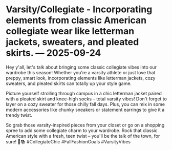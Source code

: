# Varsity/Collegiate - Incorporating elements from classic American collegiate wear like letterman jackets, sweaters, and pleated skirts. — 2025-09-24

Hey y'all, let's talk about bringing some classic collegiate vibes into our wardrobe this season! Whether you're a varsity athlete or just love that preppy, smart look, incorporating elements like letterman jackets, cozy sweaters, and pleated skirts can totally up your style game.

Picture yourself strolling through campus in a chic letterman jacket paired with a pleated skirt and knee-high socks – total varsity vibes! Don't forget to layer on a cozy sweater for those chilly fall days. Plus, you can mix in some modern accessories like chunky sneakers or statement earrings to give it a trendy twist.

So grab those varsity-inspired pieces from your closet or go on a shopping spree to add some collegiate charm to your wardrobe. Rock that classic American style with a fresh, teen twist – you'll be the talk of the town, for sure! 🍂📚 #CollegiateChic #FallFashionGoals #VarsityVibes